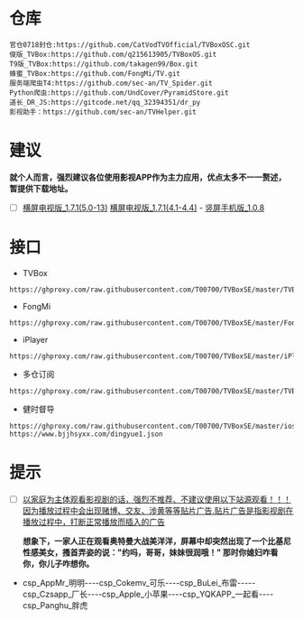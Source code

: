 # 仓库
```
官仓0718封仓:https://github.com/CatVodTVOfficial/TVBoxOSC.git
俊版_TVBox:https://github.com/q215613905/TVBoxOS.git
T9版_TVBox:https://github.com/takagen99/Box.git
蜂蜜_TVBox:https://github.com/FongMi/TV.git
服务端爬虫T4:https://github.com/sec-an/TV_Spider.git
Python爬虫:https://github.com/UndCover/PyramidStore.git
道长_DR_JS:https://gitcode.net/qq_32394351/dr_py
影视助手：https://github.com/sec-an/TVHelper.git
```
# 建议
**就个人而言，强烈建议各位使用影视APP作为主力应用，优点太多不一一赘述，暂提供下载地址。**
- [ ] [横屏电视版_1.7.1(5.0-13)](https://framagit.org/00700/tvbox/-/raw/main/TVBox_APK/leanback-python_1.7.1.apk)    [横屏电视版_1.7.1(4.1-4.4)](https://framagit.org/00700/tvbox/-/raw/main/TVBox_APK/leanback-4.1-4.4_1.7.1.apk)   -   [竖屏手机版_1.0.8](https://framagit.org/00700/tvbox/-/raw/main/TVBox_APK/leanback-mobile-python_1.0.8.apk)
# 接口
- TVBox
```
https://ghproxy.com/raw.githubusercontent.com/T00700/TVBoxSE/master/TVBox.json
```
- FongMi
```
https://ghproxy.com/raw.githubusercontent.com/T00700/TVBoxSE/master/FongMi.json
```
- iPlayer
```
https://ghproxy.com/raw.githubusercontent.com/T00700/TVBoxSE/master/iPlayer.json
```
- 多仓订阅
```
https://ghproxy.com/raw.githubusercontent.com/T00700/TVBoxSE/master/TVBoxMore.json
```
- 健时督导
```
https://ghproxy.com/raw.githubusercontent.com/T00700/TVBoxSE/master/ios.json
https://www.bjjhsyxx.com/dingyue1.json
```
# 提示
- [ ] [以家庭为主体观看影视剧的话，强烈不推荐、不建议使用以下站源观看！！！因为播放过程中会出现赌博、交友、涉黄等等贴片广告.贴片广告是指影视剧在播放过程中，打断正常播放而插入的广告](https://ghproxy.com/raw.githubusercontent.com/T00700/TVBoxSE/master/TVBox.json)

    **想象下，一家人正在观看奥特曼大战美洋洋，屏幕中却突然出现了一个比基尼性感美女，搔首弄姿的说："约吗，哥哥，妹妹很润哦！" 那时你媳妇咋看你，你儿子咋想你。**

- csp_AppMr_明明----csp_Cokemv_可乐----csp_BuLei_布雷-----csp_Czsapp_厂长----csp_Apple_小苹果----csp_YQKAPP_一起看----csp_Panghu_胖虎
